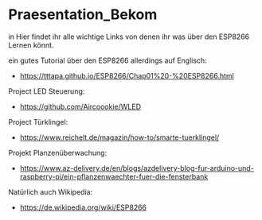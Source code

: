 # Praesentation_Bekom

in Hier findet ihr alle wichtige Links von denen ihr was über den ESP8266 Lernen könnt.

ein gutes Tutorial über den ESP8266 allerdings auf Englisch:
- https://tttapa.github.io/ESP8266/Chap01%20-%20ESP8266.html

Project LED Steuerung:
- https://github.com/Aircoookie/WLED

Project Türklingel:
- https://www.reichelt.de/magazin/how-to/smarte-tuerklingel/

Projekt Planzenüberwachung:
- https://www.az-delivery.de/en/blogs/azdelivery-blog-fur-arduino-und-raspberry-pi/ein-pflanzenwaechter-fuer-die-fensterbank

Natürlich auch Wikipedia:
- https://de.wikipedia.org/wiki/ESP8266
